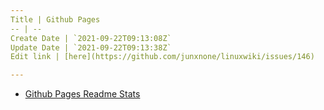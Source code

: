 ```yaml
---
Title | Github Pages
-- | --
Create Date | `2021-09-22T09:13:08Z`
Update Date | `2021-09-22T09:13:38Z`
Edit link | [here](https://github.com/junxnone/linuxwiki/issues/146)

---
```

- [Github Pages Readme Stats](./Github_Pages_Readme_Stats)
